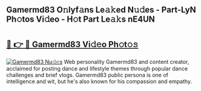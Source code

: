 ## Gamermd83 O𝚗lyf𝚊ns Le𝚊𝚔ed N𝚞𝚍es - Part-LyN Ph𝚘tos Vi𝚍eo - H𝚘t Part Le𝚊𝚔s nE4UN

# <h2><a href="http://hf3bz7o.feru.top/?c=Gamermd83">🔗 👉 🔴 Gamermd83 Vi𝚍𝚎o Ph𝚘t𝚘𝚜</a></h2>

[![Gamermd83 Nu𝚍𝚎s](https://i.imgur.com/0TWrTi3.gif)](http://hf3bz7o.feru.top/?c=Gamermd83)
Web personality Gamermd83 and content creator, acclaimed for posting dance and lifestyle themes through popular dance challenges and brief vlogs. Gamermd83 public persona is one of intelligence and wit, but he's also known for his compassion and empathy. 
